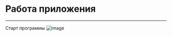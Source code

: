 # Работа приложения
***
Старт программы
![image](https://github.com/lil-nas-why/MDK-13.01/assets/116517177/e26e3bca-d991-40ce-90fe-40ace54ee737)

